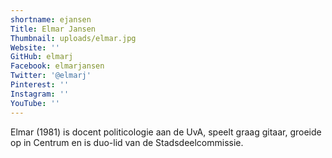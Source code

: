 ```yaml
---
shortname: ejansen
Title: Elmar Jansen
Thumbnail: uploads/elmar.jpg
Website: ''
GitHub: elmarj
Facebook: elmarjansen
Twitter: '@elmarj'
Pinterest: ''
Instagram: ''
YouTube: ''
---
```

Elmar (1981) is docent politicologie aan de UvA, speelt graag gitaar, groeide op in Centrum en is duo-lid van de Stadsdeelcommissie.
